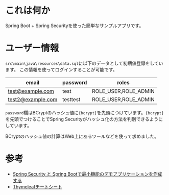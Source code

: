 # これは何か

Spring Boot + Spring Securityを使った簡単なサンプルアプリです。

# ユーザー情報

`src\main\java\resources\data.sql`に以下のデータとして初期値登録をしています。
この情報を使ってログインすることが可能です。

| email | password | roles |
| ----- | -------- | ----- |
| test@example.com | test | ROLE_USER,ROLE_ADMIN |
| test2@example.com | testtest | ROLE_USER,ROLE_ADMIN |

`password`欄はBCryptのハッシュ値に`{bcrypt}`を先頭につけています。`{bcrypt}`を先頭でつけることでSpring Securityがハッシュ化の方法を判別できるようにしています。

BCryptのハッシュ値の計算はWeb上にあるツールなどを使って求めました。

# 参考

- [Spring Security と Spring Bootで最小機能のデモアプリケーションを作成する](https://qiita.com/rubytomato@github/items/8eee9e3fa86c89dd305c)
- [Thymeleafチートシート](https://qiita.com/NagaokaKenichi/items/c6d1b76090ef5ef39482)
